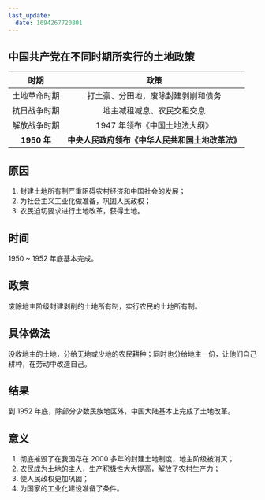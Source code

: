 ```yaml
---
last_update:
  date: 1694267720801
---
```


## 中国共产党在不同时期所实行的土地政策

|     时期     |                       政策                       |
| :----------: | :----------------------------------------------: |
| 土地革命时期 |        打土豪、分田地，废除封建剥削和债务        |
| 抗日战争时期 |            地主减租减息、农民交租交息            |
| 解放战争时期 |          1947 年领布《中国土地法大纲》           |
| **1950 年**  | **中央人民政府领布《中华人民共和国土地改革法》** |

## 原因

1. 封建土地所有制严重阻碍农村经济和中国社会的发展；
2. 为社会主义工业化做准备，巩固人民政权；
3. 农民迫切要求进行土地改革，获得土地。

## 时间

1950 ~ 1952 年底基本完成。

## 政策

废除地主阶级封建剥削的土地所有制，实行农民的土地所有制。

## 具体做法

没收地主的土地，分给无地或少地的农民耕种；同时也分给地主一份，让他们自己耕种，在劳动中改造自己。

## 结果

到 1952 年底，除部分少数民族地区外，中国大陆基本上完成了土地改革。

## 意义

1. 彻底摧毁了在我国存在 2000 多年的封建土地制度，地主阶级被消灭；
2. 农民成为土地的主人，生产积极性大大提高，解放了农村生产力；
3. 使人民政权更加巩固；
4. 为国家的工业化建设准备了条件。

